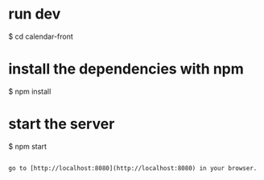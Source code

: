 # run dev
$ cd calendar-front

# install the dependencies with npm
$ npm install

# start the server
$ npm start
```

go to [http://localhost:8080](http://localhost:8080) in your browser.
